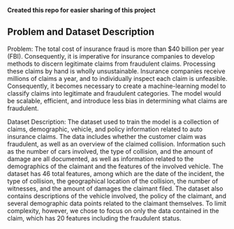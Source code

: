**Created this repo for easier sharing of this project**

## Problem and Dataset Description
Problem: The total cost of insurance fraud is more than $40 billion per year (FBI). Consequently, it is imperative for insurance companies to develop methods to discern legitimate claims from fraudulent claims. Processing these claims by hand is wholly unsustainable. Insurance companies receive millions of claims a year, and to individually inspect each claim is unfeasible. Consequently, it becomes necessary to create a machine-learning model to classify claims into legitimate and fraudulent categories. The model would be scalable, efficient, and introduce less bias in determining what claims are fraudulent.

Dataset Description: The dataset used to train the model is a collection of claims, demographic, vehicle, and policy information related to auto insurance claims. The data includes whether the customer claim was fraudulent, as well as an overview of the claimed collision. Information such as the number of cars involved, the type of collision, and the amount of damage are all documented, as well as information related to the demographics of the claimant and the features of the involved vehicle. The dataset has 46 total features, among which are the date of the incident, the type of collision, the geographical location of the collision, the number of witnesses, and the amount of damages the claimant filed. The dataset also contains descriptions of the vehicle involved, the policy of the claimant, and several demographic data points related to the claimant themselves. To limit complexity, however, we chose to focus on only the data contained in the claim, which has 20 features including the fraudulent status.
